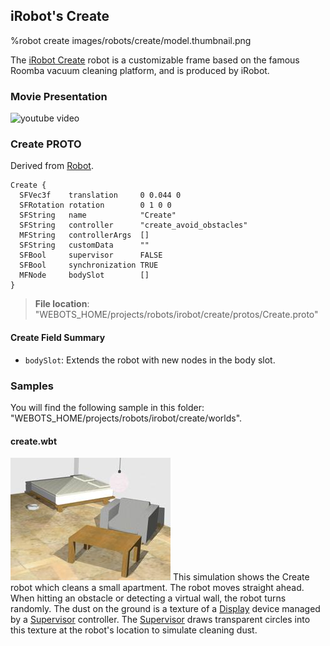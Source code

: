 ## iRobot's Create

%robot create images/robots/create/model.thumbnail.png

The [iRobot Create](http://www.irobot.com/About-iRobot/STEM/Create-2.aspx) robot is a customizable frame based on the famous Roomba vacuum cleaning platform, and is produced by iRobot.

### Movie Presentation

![youtube video](https://www.youtube.com/watch?v=dEgLYioQycA)

### Create PROTO

Derived from [Robot](../reference/robot.md).

```
Create {
  SFVec3f    translation     0 0.044 0
  SFRotation rotation        0 1 0 0
  SFString   name            "Create"
  SFString   controller      "create_avoid_obstacles"
  MFString   controllerArgs  []
  SFString   customData      ""
  SFBool     supervisor      FALSE
  SFBool     synchronization TRUE
  MFNode     bodySlot        []
}
```

> **File location**: "WEBOTS\_HOME/projects/robots/irobot/create/protos/Create.proto"

#### Create Field Summary

- `bodySlot`: Extends the robot with new nodes in the body slot.

### Samples

You will find the following sample in this folder: "WEBOTS\_HOME/projects/robots/irobot/create/worlds".

#### create.wbt

![create.wbt.png](images/robots/create/create.wbt.thumbnail.jpg) This simulation shows the Create robot which cleans a small apartment.
The robot moves straight ahead.
When hitting an obstacle or detecting a virtual wall, the robot turns randomly.
The dust on the ground is a texture of a [Display](../reference/display.md) device managed by a [Supervisor](../reference/supervisor.md) controller.
The [Supervisor](../reference/supervisor.md) draws transparent circles into this texture at the robot's location to simulate cleaning dust.
